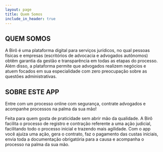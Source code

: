 ```yaml
---
layout: page
title: Quem Somos
include_in_header: true
---
```


## QUEM SOMOS

A Birô é uma plataforma digital para serviços jurídicos, no qual pessoas físicas e empresas (escritórios de advocacia e advogados autônomos) obtêm garantia da gestão e transparência em todas as etapas do processo. Além disso, a plataforma permite que advogados realizem negócios e atuem focados em sua especialidade com zero preocupação sobre as questões administrativas.

## SOBRE ESTE APP

Entre com um processo online com segurança, contrate advogados e acompanhe processos na palma da sua mão! 

Feita para quem gosta de praticidade sem abrir mão da qualidade.
A Birô facilita o processo de registro e contração referente a uma ação judicial, facilitando todo o processo inicial e trazendo mais agilidade. Com o app você ajuíza uma ação, gera o contrato, faz o pagamento das custas iniciais, envia toda a documentação obrigatória para a causa e acompanha o processo na palma da sua mão.
